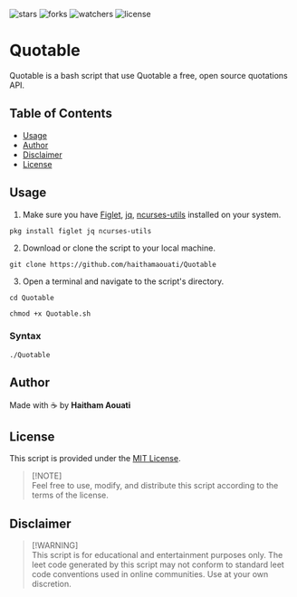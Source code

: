 ![stars](https://custom-icon-badges.demolab.com/github/stars/haithamaouati/Quotable?logo=star)
![forks](https://custom-icon-badges.demolab.com/github/forks/haithamaouati/Quotable?logo=repo-forked)
![watchers](https://custom-icon-badges.demolab.com/github/watchers/haithamaouati/Quotable?logo=eye)
![license](https://custom-icon-badges.demolab.com/github/license/haithamaouati/Quotable?logo=law)

# Quotable
Quotable is a bash script that use Quotable a free, open source quotations API.

## Table of Contents
- [Usage](#usage)
- [Author](#author)
- [Disclaimer](#disclaimer)
- [License](#license)

## Usage

1. Make sure you have [Figlet](http://www.figlet.org/), [jq](), [ncurses-utils]() installed on your system.
```
pkg install figlet jq ncurses-utils
```
2. Download or clone the script to your local machine.
```
git clone https://github.com/haithamaouati/Quotable
```
3. Open a terminal and navigate to the script's directory.
```
cd Quotable
```
```
chmod +x Quotable.sh
```

### Syntax

```
./Quotable
```

## Author

Made with :coffee: by **Haitham Aouati**

## License

This script is provided under the [MIT License](LICENSE).

> [!NOTE]\
> Feel free to use, modify, and distribute this script according to the terms of the license.

## Disclaimer

> [!WARNING]\
> This script is for educational and entertainment purposes only. The leet code generated by this script may not conform to standard leet code conventions used in online communities. Use at your own discretion.
